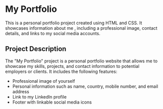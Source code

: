 # My Portfolio

This is a personal portfolio project created using HTML and CSS. It showcases information about me , including a professional image, contact details, and links to my social media accounts.

## Project Description

The "My Portfolio" project is a personal portfolio website that allows me to showcase my skills, projects, and contact information to potential employers or clients. It includes the following features:

- Professional image of yourself
- Personal information such as name, country, mobile number, and email address
- Link to my LinkedIn profile
- Footer with linkable social media icons
